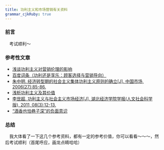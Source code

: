 ```yaml
---
title: 功利主义和市场营销有关资料
grammar_cjkRuby: true
---
```



### 前言
&emsp;考试顺利～

### 参考性文章
* [浅谈功利主义对营销伦理的影响](https://wenku.baidu.com/view/174c5ef1ba0d4a7302763aac.html)
* [百度词条（功利还是享乐：顾客选择与营销导向）](https://baike.baidu.com/item/%E5%8A%9F%E5%88%A9%E8%BF%98%E6%98%AF%E4%BA%AB%E4%B9%90%EF%BC%9A%E9%A1%BE%E5%AE%A2%E9%80%89%E6%8B%A9%E4%B8%8E%E8%90%A5%E9%94%80%E5%AF%BC%E5%90%91/3550217)
* [朱中明. 经济转型期的社会主义集体功利主义原则的确立[J]. 中国市场, 2006(27):85-86.](https://www.ixueshu.com/document/94d4e9ccf975118b.html)
* [浅析功利主义及其价值](https://wenku.baidu.com/view/f499a304da38376bae1faec7.html)
* [李世超. 功利主义与社会主义市场经济[J]. 湖北经济学院学报(人文社会科学版), 2011, 08(3):12-13.](https://www.ixueshu.com/document/e9d07c0f5a1648d3318947a18e7f9386.html)
* [“酒香也怕巷子深”的负面意识](https://www.ixueshu.com/document/b8c32caf34c0d5cf318947a18e7f9386.html)

### 总结
&emsp;我大体看了一下这几个参考资料，都有一定的参考价值，你可以看看～～～，然后考试顺利（首尾呼应，画龙点睛哈哈）